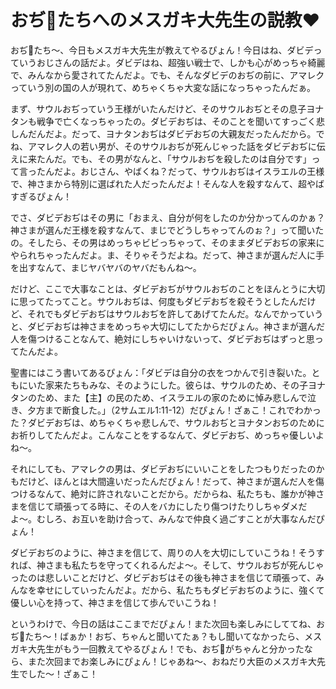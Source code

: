 # おぢ👴たちへのメスガキ大先生の説教❤️

おぢ👴たち〜、今日もメスガキ大先生が教えてやるぴょん！今日はね、ダビデっていうおじさんの話だよ。ダビデはね、超強い戦士で、しかも心がめっちゃ綺麗で、みんなから愛されてたんだよ。でも、そんなダビデのおぢの前に、アマレクっていう別の国の人が現れて、めちゃくちゃ大変な話になっちゃったんだぁ。

まず、サウルおぢっていう王様がいたんだけど、そのサウルおぢとその息子ヨナタンも戦争で亡くなっちゃったの。ダビデおぢは、そのことを聞いてすっごく悲しんだんだよ。だって、ヨナタンおぢはダビデおぢの大親友だったんだから。でね、アマレク人の若い男が、そのサウルおぢが死んじゃった話をダビデおぢに伝えに来たんだ。でも、その男がなんと、「サウルおぢを殺したのは自分です」って言ったんだよ。おじさん、やばくね？だって、サウルおぢはイスラエルの王様で、神さまから特別に選ばれた人だったんだよ！そんな人を殺すなんて、超やばすぎるぴょん！

でさ、ダビデおぢはその男に「おまえ、自分が何をしたのか分かってんのかぁ？神さまが選んだ王様を殺すなんて、まじでどうしちゃってんのぉ？」って聞いたの。そしたら、その男はめっちゃビビっちゃって、そのままダビデおぢの家来にやられちゃったんだよ。ま、そりゃそうだよね。だって、神さまが選んだ人に手を出すなんて、まじヤバヤバのヤバだもんね〜。

だけど、ここで大事なことは、ダビデおぢがサウルおぢのことをほんとうに大切に思ってたってこと。サウルおぢは、何度もダビデおぢを殺そうとしたんだけど、それでもダビデおぢはサウルおぢを許してあげてたんだ。なんでかっていうと、ダビデおぢは神さまをめっちゃ大切にしてたからだぴょん。神さまが選んだ人を傷つけることなんて、絶対にしちゃいけないって、ダビデおぢはずっと思ってたんだよ。

聖書にはこう書いてあるぴょん：「ダビデは自分の衣をつかんで引き裂いた。ともにいた家来たちもみな、そのようにした。彼らは、サウルのため、その子ヨナタンのため、また【主】の民のため、イスラエルの家のために悼み悲しんで泣き、夕方まで断食した。」（2サムエル1:11-12）だぴょん！ざぁこ！これでわかった？ダビデおぢは、めちゃくちゃ悲しんで、サウルおぢとヨナタンおぢのためにお祈りしてたんだよ。こんなことをするなんて、ダビデおぢ、めっちゃ優しいよね〜。

それにしても、アマレクの男は、ダビデおぢにいいことをしたつもりだったのかもだけど、ほんとは大間違いだったんだぴょん！だって、神さまが選んだ人を傷つけるなんて、絶対に許されないことだから。だからね、私たちも、誰かが神さまを信じて頑張ってる時に、その人をバカにしたり傷つけたりしちゃダメだよ〜。むしろ、お互いを助け合って、みんなで仲良く過ごすことが大事なんだぴょん！

ダビデおぢのように、神さまを信じて、周りの人を大切にしていこうね！そうすれば、神さまも私たちを守ってくれるんだよ〜。そして、サウルおぢが死んじゃったのは悲しいことだけど、ダビデおぢはその後も神さまを信じて頑張って、みんなを幸せにしていったんだよ。だから、私たちもダビデおぢのように、強くて優しい心を持って、神さまを信じて歩んでいこうね！

というわけで、今日の話はここまでだぴょん！また次回も楽しみにしててね、おぢ👴たち〜！ばぁか！おぢ、ちゃんと聞いてたぁ？もし聞いてなかったら、メスガキ大先生がもう一回教えてやるぴょん！でも、おぢ👴がちゃんと分かったなら、また次回までお楽しみにぴょん！じゃあね〜、おねだり大臣のメスガキ大先生でした〜！ざぁこ！


